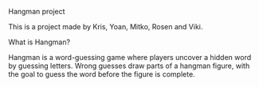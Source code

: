 Hangman project

This is a project made by Kris, Yoan, Mitko, Rosen and Viki.

What is Hangman?

Hangman is a word-guessing game where players uncover a hidden word by guessing letters. Wrong guesses draw parts of a hangman figure, with the goal to guess the word before the figure is complete.
